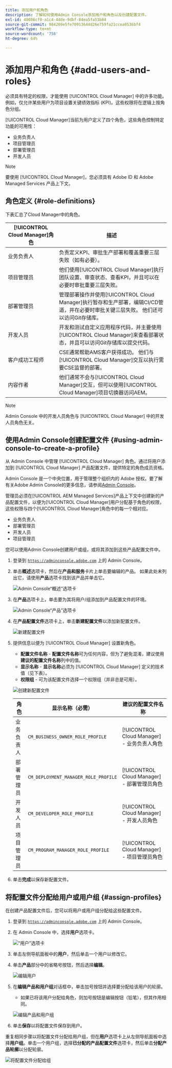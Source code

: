 ```yaml
---
title: 添加用户和角色
description: 了解如何使用Admin Console添加用户和角色以及创建配置文件。
exl-id: 40086cf0-a1c4-4dde-9dbf-84ea5fa53b84
source-git-commit: 984269e5fe70913644d26e759fa21ccea0536bf4
workflow-type: tm+mt
source-wordcount: '758'
ht-degree: 64%

---
```



# 添加用户和角色 {#add-users-and-roles}

必须具有特定的权限，才能使用 [!UICONTROL Cloud Manager] 中的许多功能。例如，仅允许某些用户为项目设置关键绩效指标 (KPI)。这些权限将在逻辑上按角色分组。

[!UICONTROL Cloud Manager]当前为用户定义了四个角色，这些角色控制特定功能的可用性：

* 业务负责人
* 项目管理员
* 部署管理员
* 开发人员

>[!NOTE]
>
>要使用 [!UICONTROL Cloud Manager]，您必须具有 Adobe ID 和 Adobe Managed Services 产品上下文。

## 角色定义 {#role-definitions}

下表汇总了Cloud Manager中的角色。

| [!UICONTROL Cloud Manager]角色 | 描述 |
| --- | --- |
| 业务负责人 | 负责定义KPI、审批生产部署和覆盖重要三层失败（如有必要）。 |
| 项目管理员 | 他们使用[!UICONTROL Cloud Manager]执行团队设置、审查状态、查看KPI，并且可以在必要时审批重要三层失败。 |
| 部署管理员 | 管理部署操作并使用[!UICONTROL Cloud Manager]执行暂存和生产部署，编辑CI/CD管道，并在必要时审批关键三层失败。 他们还可以访问Git存储库。 |
| 开发人员 | 开发和测试自定义应用程序代码，并主要使用[!UICONTROL Cloud Manager]来查看部署状态，并且可以访问Git存储库以提交代码。 |
| 客户成功工程师 | CSE通常帮助AMS客户获得成功。 他们与[!UICONTROL Cloud Manager]交互以执行需要CSE监督的部署。 |
| 内容作者 | 他们通常不会与[!UICONTROL Cloud Manager]交互，但可以使用[!UICONTROL Cloud Manager]项目切换器访问AEM。 |

>[!NOTE]
>
>Admin Console 中的开发人员角色与 [!UICONTROL Cloud Manager] 中的开发人员角色无关。

## 使用Admin Console创建配置文件 {#using-admin-console-to-create-a-profile}

从 Admin Console 中管理 [!UICONTROL Cloud Manager] 角色。通过将用户添加到 [!UICONTROL Cloud Manager] 产品配置文件，提供特定的角色成员资格。

Admin Console 是一个中央位置，用于管理整个组织内的 Adobe 授权。要了解有关Adobe Admin Console的更多信息，请参阅[Admin Console](https://helpx.adobe.com/cn/enterprise/using/admin-console.html)。

管理员必须在[!UICONTROL AEM Managed Services]产品上下文中创建新的产品配置文件，以便为[!UICONTROL Cloud Manager]用户分配基于角色的权限，这些权限与四个[!UICONTROL Cloud Manager]角色中的每一个相对应。

* 业务负责人
* 部署管理员
* 开发人员
* 项目管理员

您可以使用Admin Console创建用户或组，或将其添加到这些产品配置文件中。

1. 登录到 [`https://adminconsole.adobe.com`](https://adminconsole.adobe.com) 上的 Admin Console。

1. 单击&#x200B;**概述**&#x200B;选项卡，然后在&#x200B;**产品和服务**&#x200B;卡片上单击要编辑的产品。 如果此处未列出它，请使用&#x200B;**产品**&#x200B;选项卡找到该产品并单击它。

   ![Admin Console“概述”选项卡](/help/assets/admin-console-overview.png)

1. 在&#x200B;**产品**&#x200B;选项卡上，单击要为其将用户/组添加到产品配置文件的环境。

   ![Admin Console“产品”选项卡](/help/assets/admin-console-product.png)

1. 在&#x200B;**产品配置文件**&#x200B;选项卡上，单击&#x200B;**新建配置文件**&#x200B;以添加新配置文件。

   ![新建配置文件](/help/assets/admin-console-product-profiles.png)

1. 提供信息以便为 [!UICONTROL Cloud Manager] 设置新角色。

   * **配置文件名称** - **配置文件名称**&#x200B;可为任何内容，但为了避免混淆，建议使用&#x200B;**建议的配置文件名称**&#x200B;列中的值。
   * **显示名称** - **显示名称**&#x200B;必须为 [!UICONTROL Cloud Manager] 定义的技术值（见下表）。
   * **权限组** - 可为该配置文件选择一个权限组（并非总是可用）。

   ![创建新配置文件](/help/assets/screen_shot_2018-05-04at171819.png)

   | 角色 | 显示名称（必需） | 建议的配置文件名称 |
   |---|---|---|
   | 业务负责人 | `CM_BUSINESS_OWNER_ROLE_PROFILE` | [!UICONTROL Cloud Manager] - 业务负责人角色 |
   | 部署管理员 | `CM_DEPLOYMENT_MANAGER_ROLE_PROFILE` | [!UICONTROL Cloud Manager] - 部署管理员角色 |
   | 开发人员 | `CM_DEVELOPER_ROLE_PROFILE` | [!UICONTROL Cloud Manager] - 开发人员角色 |
   | 项目管理员 | `CM_PROGRAM_MANAGER_ROLE_PROFILE` | [!UICONTROL Cloud Manager] - 项目管理员角色 |


1. 单击&#x200B;**完成**&#x200B;以保存新配置文件。

## 将配置文件分配给用户或用户组 {#assign-profiles}

在创建产品配置文件后，您可以将用户或用户组分配给这些配置文件。

1. 登录到 [`https://adminconsole.adobe.com`](https://adminconsole.adobe.com) 上的 Admin Console。

1. 在 Admin Console 中，选择&#x200B;**用户**&#x200B;选项卡。

   ![“用户”选项卡](/help/assets/admin-console-users.png)

1. 单击左侧导航面板中的&#x200B;**用户**，然后单击一个用户以修改它。

1. 单击&#x200B;**产品**&#x200B;部分中的省略号按钮，然后选择&#x200B;**编辑**。

   ![编辑用户](/help/assets/admin-console-edit-user.png)

1. 在&#x200B;**编辑产品和用户组**&#x200B;对话框中，单击加号按钮并选择要分配给该用户的轮廓。

   * 如果已将该用户分配给角色，则加号按钮是编辑按钮（铅笔），但其作用相同。

   ![编辑产品和用户组](/help/assets/admin-console-edit-products-and-user-groups.png)

1. 单击&#x200B;**保存**&#x200B;以将配置文件保存到用户。

重复相同步骤以将配置文件分配给用户组，但在&#x200B;**用户**&#x200B;选项卡上从左侧导航面板中选择&#x200B;**用户组**。单击一个用户组，选择&#x200B;**已分配的产品配置文件**&#x200B;选项卡，然后单击&#x200B;**分配产品轮廓**&#x200B;以分配轮廓。

![将配置文件分配给组](/help/assets/admin-console-edit-user-groups.png)
